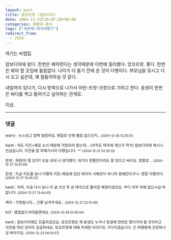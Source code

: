 ```yaml
---
layout: post
title: 앙코르왓 (캄보디아)
date: 2004-12-22T10:07:20+00:00
categories: 여행과-음식
tags: ["세번째-태국여행기"]
redirect_from:
  - /559
---
```


여기는 씨엠립.

캄보디아에 왔다. 한번은 봐야한다는 생각때문에 이번에 질러봤다. 앙코르왓. 좋다. 한번은 봐야 할 곳임에 틀림없다. 나이가 더 들기 전에 온 것이 다행이다. 부모님을 모시고 다시 오고 싶은데, 꽤 힘들어하실 것 같다.

내일까지 있다가, 다시 방콕으로 나가서 아란-뜨랏-코창으로 가려고 한다. 동생이 한번은 바다를 찍고 들어가고 싶어하는 관계로.

이상.

* * *

### 댓글



<!--- cmt:937 --->
<!--- mail: --->
<!--- parent:0 --->

<small class=comment>warry : 뉴스보고 깜짝 놀랐어요. 해일로 인해 별일 없으신지.. <small>(2004-12-26 12:25:01)</small></small>


<!--- cmt:938 --->
<!--- mail: --->
<!--- parent:0 --->

<small class=comment>hanti : 저도 지진+해일 소식 때문에 걱정되어 왔는데... (아직도 태국에 계신가 착각) 캄보디아에 계시니 안심입니다. 지진을 잘 피해가시어 다행입니다. ^^ <small>(2004-12-27 02:25:13)</small></small>


<!--- cmt:939 --->
<!--- mail: --->
<!--- parent:0 --->

<small class=comment>란셋 : 제권아! 잘 있지? 오늘 내내 너 생각했다. 여기다 한줄만이라도 잘 있다고 써다오. 정말로... <small>(2004-12-27 10:41:39)</small></small>


<!--- cmt:940 --->
<!--- mail: --->
<!--- parent:0 --->

<small class=comment>란셋 : 지금 지도를 보니 다행히 지진-해일에 있던 태국의 서해안이 아니라 동해안이구나. 정말 다행이다. <small>(2004-12-27 10:45:22)</small></small>


<!--- cmt:941 --->
<!--- mail: --->
<!--- parent:0 --->

<small class=comment>hanti : 아차, 지금 다시 보니 이 글 쓰신 후 곧 태국으로 돌아갈 예정이셨군요. 부디 아무 피해 없으시길 바랍니다. <small>(2004-12-27 13:44:43)</small></small>


<!--- cmt:942 --->
<!--- mail: --->
<!--- parent:0 --->

<small class=comment>케이 : 걱정됩니다... 근황 남겨주세요.. <small>(2004-12-27 22:10:49)</small></small>


<!--- cmt:943 --->
<!--- mail: --->
<!--- parent:0 --->

<small class=comment>hof : 별일없으셔야할텐데요. <small>(2004-12-28 01:49:34)</small></small>


<!--- cmt:944 --->
<!--- mail: --->
<!--- parent:0 --->

<small class=comment>hanti : 캄보디아에도 진출하셨군요. 앙코르왓은 제 동생도 누구나 일생에 한번은 왔다가야 할 곳이라고 극찬을 하던 곳이라 궁금하네요. 앙코르왓에 대해 자세한 이야기도 기다리겠습니다. 긴 여행중에 건강하시길 바라구요. <small>(2004-12-23 04:54:57)</small></small>

